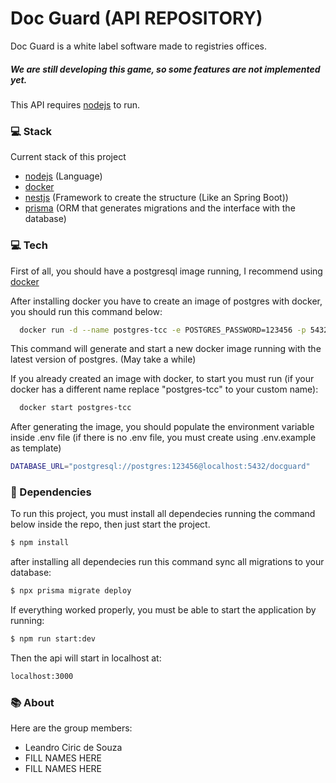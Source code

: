 # Doc Guard (API REPOSITORY)

Doc Guard is a white label software made to registries offices.

##### We are still developing this game, so some features are not implemented yet.

This API requires [nodejs] to run.

### 💻 Stack
Current stack of this project

- [nodejs] (Language)
- [docker] 
- [nestjs] (Framework to create the structure (Like an Spring Boot))
- [prisma] (ORM that generates migrations and the interface with the database)

### 💻 Tech
First of all, you should have a postgresql image running, I recommend using [docker]

After installing docker you have to create an image of postgres with docker, you should run this command below:

```sh
  docker run -d --name postgres-tcc -e POSTGRES_PASSWORD=123456 -p 5432:5432 postgres
```

This command will generate and start a new docker image running with the latest version of postgres. (May take a while)

If you already created an image with docker, to start you must run (if your docker has a different name replace "postgres-tcc" to your custom name):

```sh
  docker start postgres-tcc 
```

After generating the image, you should populate the environment variable inside .env file (if there is no .env file, you must create using .env.example as template)

```sh
DATABASE_URL="postgresql://postgres:123456@localhost:5432/docguard"
```

### 🔨 Dependencies

To run this project, you must install all dependecies running the command below inside the repo, then just start the project.

```sh
$ npm install
```

after installing all dependecies run this command sync all migrations to your database: 

```sh
$ npx prisma migrate deploy
```

If everything worked properly, you must be able to start the application by running:

```sh
$ npm run start:dev 
```

Then the api will start in localhost at:

```sh
localhost:3000
```


### 📚 About

Here are the group members:

* Leandro Ciric de Souza
* FILL NAMES HERE
* FILL NAMES HERE


[//]: # (These are reference links used in the body of this note and get stripped out when the markdown processor does its job. There is no need to format nicely because it shouldn't be seen. Thanks SO - http://stackoverflow.com/questions/4823468/store-comments-in-markdown-syntax)

   [nodejs]: <http://nodejs.org>
   [docker]: <https://www.docker.com/>
   [prisma]: <https://www.prisma.io/>
   [nestjs]: <https://nestjs.com/>

